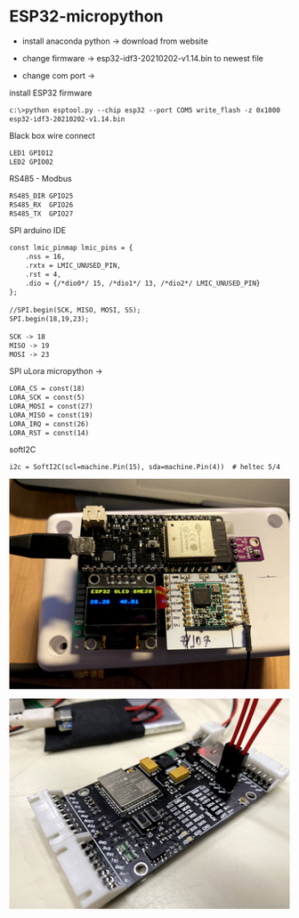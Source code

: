 # ESP32-micropython

  - install anaconda python -> download from website 

  - change firmware -> esp32-idf3-20210202-v1.14.bin to newest file 

  - change com port -> 

install ESP32 firmware 
```
c:\>python esptool.py --chip esp32 --port COM5 write_flash -z 0x1000 esp32-idf3-20210202-v1.14.bin 
```

Black box wire connect

```
LED1 GPIO12
LED2 GPIO02  
```

RS485 - Modbus 
```
RS485_DIR GPIO25
RS485_RX  GPIO26
RS485_TX  GPIO27
```

SPI arduino IDE 

```
const lmic_pinmap lmic_pins = {
    .nss = 16, 
    .rxtx = LMIC_UNUSED_PIN,
    .rst = 4,
    .dio = {/*dio0*/ 15, /*dio1*/ 13, /*dio2*/ LMIC_UNUSED_PIN}
};

//SPI.begin(SCK, MISO, MOSI, SS);
SPI.begin(18,19,23); 

SCK -> 18
MISO -> 19
MOSI -> 23
```

SPI uLora micropython -> 
```
LORA_CS = const(18)
LORA_SCK = const(5)
LORA_MOSI = const(27)
LORA_MISO = const(19)
LORA_IRQ = const(26)
LORA_RST = const(14)
```

softI2C
```
i2c = SoftI2C(scl=machine.Pin(15), sda=machine.Pin(4))  # heltec 5/4
```


![ScreenShot](https://github.com/worrajak/ESP32-micropython/blob/main/IMG_9148.jpg?raw=true)  

![ScreenShot](https://github.com/worrajak/ESP32-micropython/blob/main/IMG_9153.jpg?raw=true)  
